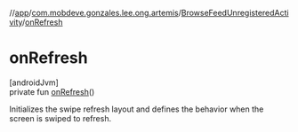 //[app](../../../index.md)/[com.mobdeve.gonzales.lee.ong.artemis](../index.md)/[BrowseFeedUnregisteredActivity](index.md)/[onRefresh](on-refresh.md)

# onRefresh

[androidJvm]\
private fun [onRefresh](on-refresh.md)()

Initializes the swipe refresh layout and defines the behavior when the screen is swiped to refresh.
